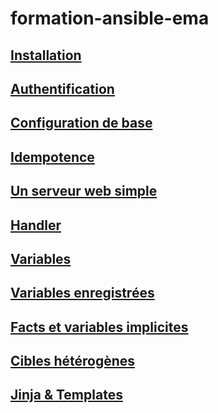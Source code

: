 # formation-ansible-ema
## [Installation](Ansible_3/Ansible_3.1.md)

## [Authentification](Ansible_4/Ansible_4.1.md)

## [Configuration de base](Ansible_6/Ansible_6.1.md)

## [Idempotence](Ansible_8/Ansible_8.1.md)

## [Un serveur web simple](Ansible_10/Ansible_10.1.md)

## [Handler](Ansible_11/Ansible_11.1.md)

## [Variables](Ansible_12/Ansible_12.1.md)

## [Variables enregistrées](Ansible_13/Ansible_13.1.md)

## [Facts et variables implicites](Ansible_14/Ansible_14.1.md)

## [Cibles hétérogènes](Ansible_15/Ansible_15.1.md)

## [Jinja & Templates](Ansible_16/Ansible_16.1.md)